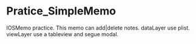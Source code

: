 # Pratice_SimpleMemo
IOSMemo practice. This memo can add|delete notes. dataLayer use plist. viewLayer use a tableview and segue modal. 

